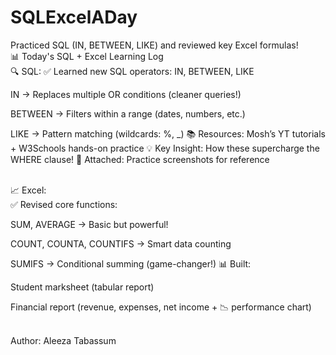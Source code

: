 # SQLExcelADay
Practiced SQL (IN, BETWEEN, LIKE) and reviewed key Excel formulas!
<br>
📊 Today's SQL + Excel Learning Log
<br>
🔍 SQL:
✅ Learned new SQL operators: IN, BETWEEN, LIKE

IN → Replaces multiple OR conditions (cleaner queries!)

BETWEEN → Filters within a range (dates, numbers, etc.)

LIKE → Pattern matching (wildcards: %, _)
📚 Resources: Mosh’s YT tutorials + W3Schools hands-on practice
💡 Key Insight: How these supercharge the WHERE clause!
📸 Attached: Practice screenshots for reference

<br>
📈 Excel:
<br>
✅ Revised core functions:

SUM, AVERAGE → Basic but powerful!

COUNT, COUNTA, COUNTIFS → Smart data counting

SUMIFS → Conditional summing (game-changer!)
📊 Built:

Student marksheet (tabular report)

Financial report (revenue, expenses, net income + 📉 performance chart)

<br>
Author: Aleeza Tabassum
